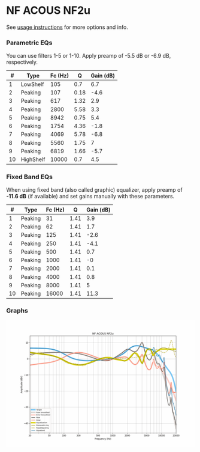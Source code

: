 # NF ACOUS NF2u
See [usage instructions](https://github.com/jaakkopasanen/AutoEq#usage) for more options and info.

### Parametric EQs
You can use filters 1-5 or 1-10. Apply preamp of -5.5 dB or -6.9 dB, respectively.

|   # | Type      |   Fc (Hz) |    Q |   Gain (dB) |
|-----|-----------|-----------|------|-------------|
|   1 | LowShelf  |       105 | 0.7  |         6.7 |
|   2 | Peaking   |       107 | 0.18 |        -4.6 |
|   3 | Peaking   |       617 | 1.32 |         2.9 |
|   4 | Peaking   |      2800 | 5.58 |         3.3 |
|   5 | Peaking   |      8942 | 0.75 |         5.4 |
|   6 | Peaking   |      1754 | 4.36 |        -1.8 |
|   7 | Peaking   |      4069 | 5.78 |        -6.8 |
|   8 | Peaking   |      5560 | 1.75 |         7   |
|   9 | Peaking   |      6819 | 1.66 |        -5.7 |
|  10 | HighShelf |     10000 | 0.7  |         4.5 |

### Fixed Band EQs
When using fixed band (also called graphic) equalizer, apply preamp of **-11.6 dB** (if available) and set gains manually with these parameters.

|   # | Type    |   Fc (Hz) |    Q |   Gain (dB) |
|-----|---------|-----------|------|-------------|
|   1 | Peaking |        31 | 1.41 |         3.9 |
|   2 | Peaking |        62 | 1.41 |         1.7 |
|   3 | Peaking |       125 | 1.41 |        -2.6 |
|   4 | Peaking |       250 | 1.41 |        -4.1 |
|   5 | Peaking |       500 | 1.41 |         0.7 |
|   6 | Peaking |      1000 | 1.41 |        -0   |
|   7 | Peaking |      2000 | 1.41 |         0.1 |
|   8 | Peaking |      4000 | 1.41 |         0.8 |
|   9 | Peaking |      8000 | 1.41 |         5   |
|  10 | Peaking |     16000 | 1.41 |        11.3 |

### Graphs
![](./NF%20ACOUS%20NF2u.png)
